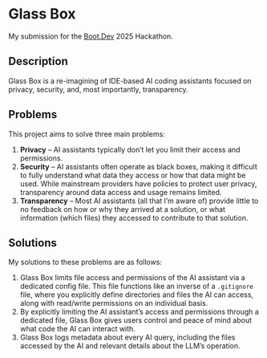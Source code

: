 # Glass Box

My submission for the [Boot.Dev](https://www.boot.dev/) 2025 Hackathon.

## Description

Glass Box is a re-imagining of IDE-based AI coding assistants focused on privacy, security, and, most importantly, transparency.

## Problems

This project aims to solve three main problems:

1. **Privacy** – AI assistants typically don’t let you limit their access and permissions.  
2. **Security** – AI assistants often operate as black boxes, making it difficult to fully understand what data they access or how that data might be used. While mainstream providers have policies to protect user privacy, transparency around data access and usage remains limited.
3. **Transparency** – Most AI assistants (all that I’m aware of) provide little to no feedback on how or why they arrived at a solution, or what information (which files) they accessed to contribute to that solution.

## Solutions

My solutions to these problems are as follows:

1. Glass Box limits file access and permissions of the AI assistant via a dedicated config file. This file functions like an inverse of a `.gitignore` file, where you explicitly define directories and files the AI can access, along with read/write permissions on an individual basis.  
2. By explicitly limiting the AI assistant’s access and permissions through a dedicated file, Glass Box gives users control and peace of mind about what code the AI can interact with.
3. Glass Box logs metadata about every AI query, including the files accessed by the AI and relevant details about the LLM’s operation.
